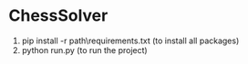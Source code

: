 # ChessSolver
1. pip install -r path\requirements.txt (to install all packages)
2. python run.py (to run the project)